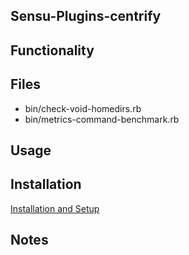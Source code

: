 ## Sensu-Plugins-centrify

## Functionality

## Files
 * bin/check-void-homedirs.rb
 * bin/metrics-command-benchmark.rb


## Usage

## Installation

[Installation and Setup](http://sensu-plugins.io/docs/installation_instructions.html)

## Notes

